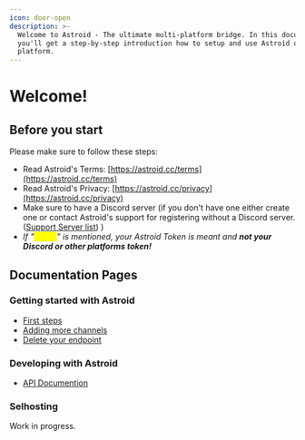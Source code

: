 ```yaml
---
icon: door-open
description: >-
  Welcome to Astroid - The ultimate multi-platform bridge. In this documentation
  you'll get a step-by-step introduction how to setup and use Astroid on every
  platform.
---
```


# Welcome!

## Before you start

Please make sure to follow these steps:

* Read Astroid's Terms: [https://astroid.cc/terms](https://astroid.cc/terms)
* Read Astroid's Privacy: [https://astroid.cc/privacy](https://astroid.cc/privacy)
* Make sure to have a Discord server (if you don't have one either create one or contact Astroid's support for registering without a Discord server. ([Support Server list](useful/support-server-list.md)) )
* _If "<mark style="color:yellow;">Token</mark>" is mentioned, your Astroid Token is meant and **not your Discord or other platforms token!**_



## Documentation Pages

### Getting started with Astroid

* [First steps](get-started/first-steps.md)
* [Adding more channels](get-started/adding-more-channels.md)
* [Delete your endpoint](get-started/deleting-your-endpoint.md)

### Developing with Astroid

* [API Documention](https://app.gitbook.com/o/pSKuu7mepkFkMpNwdm5H/s/MSN2dUB5IBZtNRcpzMxV/)

### Selhosting

Work in progress.

